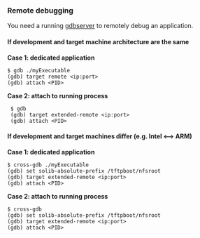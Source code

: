 ###  Remote debugging

You need a running [gdbserver](GdbServer.md) to remotely debug an application.

#### If development and target machine architecture are the same

**Case 1: dedicated application**

    $ gdb ./myExecutable
    (gdb) target remote <ip:port>
    (gdb) attach <PID>
    
**Case 2: attach to running process**

     $ gdb
     (gdb) target extended-remote <ip:port>
     (gdb) attach <PID>
     
#### If development and target machines differ (e.g. Intel <--> ARM)

**Case 1: dedicated application**

    $ cross-gdb ./myExecutable
    (gdb) set solib-absolute-prefix /tftpboot/nfsroot
    (gdb) target extended-remote <ip:port>
    (gdb) attach <PID>
    
**Case 2: attach to running process**

    $ cross-gdb
    (gdb) set solib-absolute-prefix /tftpboot/nfsroot
    (gdb) target extended-remote <ip:port>
    (gdb) attach <PID>